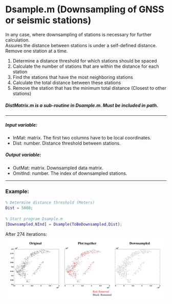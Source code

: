 # Dsample.m (Downsampling of GNSS or seismic stations)

In any case, where downsampling of stations is necessary for further calculation.  
Assures the distance between stations is under a self-defined distance.  
Remove one station at a time.

1. Determine a distance threshold for which stations should be spaced
2. Calculate the number of stations that are within the distance for each station
3. Find the stations that have the most neighboring stations
4. Calculate the total distance between these stations
5. Remove the station that has the minimum total distance (Closest to other stations)

##### DistMatrix.m is a sub-routine in Dsample.m. Must be included in path.

---
##### Input variable:
   * InMat: matrix. The first two columns have to be local coordinates. 
   * Dist: number. Distance threshold between stations.
##### Output variable:
   * OutMat: matrix. Downsampled data matrix.
   * OmitInd: number. The index of downsampled stations.
---
### Example:
```MatLab
% Determine distance threshold (Meters)
Dist = 5000;

% Start program Dsample.m
[Downsampled,NInd] = Dsample(ToBeDownsampled,Dist);
```
After 274 iterations:
![Example](https://github.com/LiChiehLin/3D_decomposition/blob/43852c0bc77ba0cb97f794eeb8fc51ee38bf16ce/Figures/Dsample_Example.png)
